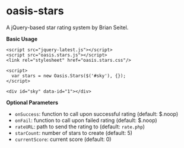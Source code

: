 oasis-stars
===========

A jQuery-based star rating system by Brian Seitel.

**Basic Usage**

```
<script src="jquery-latest.js"></script>
<script src="oasis.stars.js"></script>
<link rel="stylesheet" href="oasis.stars.css"/>

<script>
  var stars = new Oasis.Stars($('#sky'), {});
</script>

<div id="sky" data-id="1"></div>
```

**Optional Parameters**

* ```onSuccess```: function to call upon successful rating (default: $.noop)
* ```onFail```: function to call upon failed rating (default: $.noop)
* ```rateURL```: path to send the rating to (default: ```rate.php```)
* ```starCount```: number of stars to create (default: 5)
* ```currentScore```: current score (default: 0)